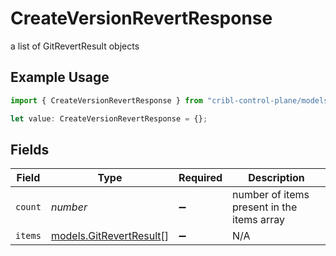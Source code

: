 # CreateVersionRevertResponse

a list of GitRevertResult objects

## Example Usage

```typescript
import { CreateVersionRevertResponse } from "cribl-control-plane/models/operations";

let value: CreateVersionRevertResponse = {};
```

## Fields

| Field                                                       | Type                                                        | Required                                                    | Description                                                 |
| ----------------------------------------------------------- | ----------------------------------------------------------- | ----------------------------------------------------------- | ----------------------------------------------------------- |
| `count`                                                     | *number*                                                    | :heavy_minus_sign:                                          | number of items present in the items array                  |
| `items`                                                     | [models.GitRevertResult](../../models/gitrevertresult.md)[] | :heavy_minus_sign:                                          | N/A                                                         |